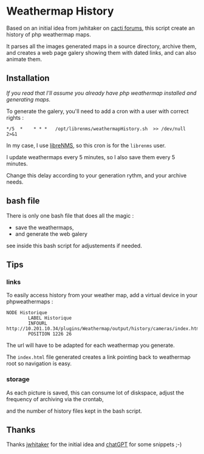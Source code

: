 # Weathermap History

Based on an initial idea from jwhitaker on [cacti forums](https://forums.cacti.net/viewtopic.php?t=40310), this script create an history of php weathermap maps.

It parses all the images generated maps in a source directory, archive them, and creates a web page galery showing them with dated links, and can also animate them.

## Installation

*If you read that I'll assume you already have php weathermap installed and generating maps.*

To generate the galery, you'll need to add a cron with a user with correct rights :

`*/5  *    * * *   /opt/librenms/weathermapHistory.sh  >> /dev/null 2>&1`

In my case, I use [libreNMS](https://www.librenms.org/), so this cron is for the `librenms` user.

I update weathermaps every 5 minutes, so I also save them every 5 minutes. 

Change this delay according to your generation rythm, and your archive needs.

## bash file

There is only one bash file that does all the magic :

- save the weathermaps, 
- and generate the web galery

see inside this bash script for adjustements if needed.

## Tips

### links

To easily access history from your weather map, add a virtual device in your phpweathermaps : 

```
NODE Historique
        LABEL Historique
        INFOURL http://10.201.10.34/plugins/Weathermap/output/history/cameras/index.html
        POSITION 1226 26
```
The url will have to be adapted for each weathermap you generate.

The `index.html` file generated creates a link pointing back to weathermap root so navigation is easy.

### storage

As each picture is saved, this can consume lot of diskspace, adjust the frequency of archiving via the crontab,

and the number of history files kept in the bash script.


## Thanks

Thanks [jwhitaker](http://forums.cacti.net/memberlist.php?mode=viewprofile&u=29739) for the initial idea and [chatGPT](https://chat.openai.com/chat) for some snippets ;-)
